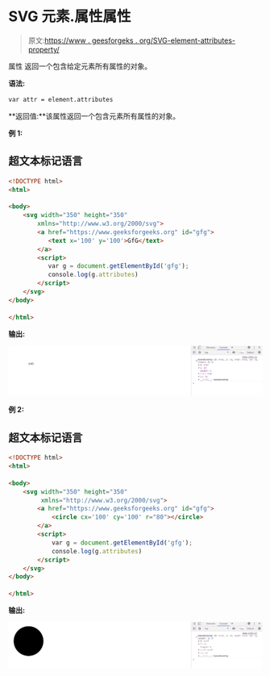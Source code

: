 # SVG 元素.属性属性

> 原文:[https://www . geesforgeks . org/SVG-element-attributes-property/](https://www.geeksforgeeks.org/svg-element-attributes-property/)

属性 返回一个包含给定元素所有属性的对象。

**语法:**

```html
var attr = element.attributes
```

**返回值:**该属性返回一个包含元素所有属性的对象。

**例 1:**

## 超文本标记语言

```html
<!DOCTYPE html> 
<html> 

<body> 
    <svg width="350" height="350" 
        xmlns="http://www.w3.org/2000/svg">
        <a href="https://www.geeksforgeeks.org" id="gfg">
           <text x='100' y='100'>GfG</text>
        </a>
        <script>
           var g = document.getElementById('gfg');
           console.log(g.attributes)
        </script>
    </svg>
</body> 

</html>
```

**输出:**

![](img/b1bc592b464c1d1f8dc93c01b551c8bf.png)

**例 2:**

## 超文本标记语言

```html
<!DOCTYPE html> 
<html> 

<body> 
    <svg width="350" height="350" 
         xmlns="http://www.w3.org/2000/svg">
        <a href="https://www.geeksforgeeks.org" id="gfg">
            <circle cx='100' cy='100' r="80"></circle>
        </a>
        <script>
            var g = document.getElementById('gfg');
            console.log(g.attributes)
        </script>
    </svg>
</body> 

</html>
```

**输出:**

![](img/92b4b0b2061ac3553168168bce54b28a.png)